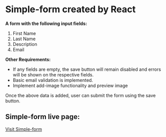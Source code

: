 # Simple-form created by React

<strong>A form with the following input fields:</strong>
<ol>
<li>First Name</li>
<li>Last Name</li>
<li>Description</li>
<li>Email</li>
</ol>

<strong>Other Requirements:</strong>
<ul>
<li>If any fields are empty, the save button will remain disabled and errors will be shown on the respective fields.</li>
<li>Basic email validation is implemented.</li>
<li>Implement add-image functionality and preview image</li>
</ul>

Once the above data is added, user can submit the form using the save button.

## Simple-form live page:
<a href="https://lynnlee93.github.io/simple-form/" target="_blank">Visit Simple-form</a>
